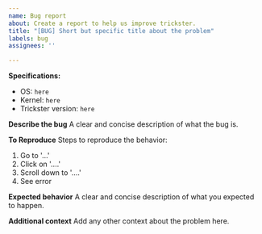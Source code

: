 ```yaml
---
name: Bug report
about: Create a report to help us improve trickster.
title: "[BUG] Short but specific title about the problem"
labels: bug
assignees: ''

---
```


**Specifications:**
 - OS: `here`
 - Kernel: `here`
 - Trickster version: `here`

**Describe the bug**
A clear and concise description of what the bug is.

**To Reproduce**
Steps to reproduce the behavior:
1. Go to '...'
2. Click on '....'
3. Scroll down to '....'
4. See error

**Expected behavior**
A clear and concise description of what you expected to happen.

**Additional context**
Add any other context about the problem here.
